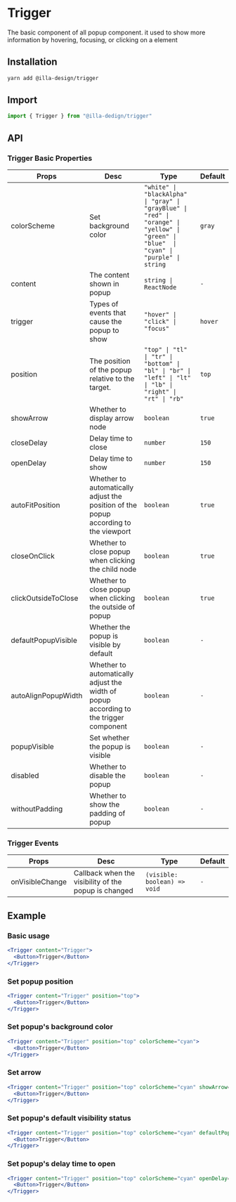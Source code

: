 # Trigger

The basic component of all popup component. it used to show more information by hovering, focusing, or clicking on a element

## Installation

```bash
yarn add @illa-design/trigger
```

## Import

```jsx
import { Trigger } from "@illa-dedign/trigger"
```

## API

### Trigger Basic Properties

| Props               | Desc                                                         | Type                                                         | Default |
| ------------------- | ------------------------------------------------------------ | ------------------------------------------------------------ | ------- |
| colorScheme         | Set background color                                         | `"white" \| "blackAlpha" \| "gray" \| "grayBlue" \| "red" \| "orange" \| "yellow" \| "green" \| "blue"  \| "cyan" \| "purple" \| string` | `gray`  |
| content             | The content shown in popup                                   | `string \| ReactNode`                                        | `-`     |
| trigger             | Types of events that cause the popup to show                 | `"hover" \| "click" \| "focus"`                              | `hover` |
| position            | The position of the popup relative to the target.            | `"top" \| "tl" \| "tr" \| "bottom" \| "bl" \| "br" \| "left" \| "lt" \| "lb" \| "right" \| "rt" \| "rb"` | `top`   |
| showArrow           | Whether to display arrow node                                | `boolean`                                                    | `true`  |
| closeDelay          | Delay time to close                                          | `number`                                                     | `150`   |
| openDelay           | Delay time to show                                           | `number`                                                     | `150`   |
| autoFitPosition     | Whether to automatically adjust the position of the popup according to the viewport | `boolean`                             | `true`  |
| closeOnClick        | Whether to close popup when clicking the child node          | `boolean`                                                    | `true`  |
| clickOutsideToClose | Whether to close popup when clicking the outside of popup         | `boolean`                                               | `true`  |
| defaultPopupVisible | Whether the popup is visible by default                      | `boolean`                                                    | `-`     |
| autoAlignPopupWidth | Whether to automatically adjust  the width of popup according to the trigger component | `boolean`                          | `-`     |
| popupVisible        | Set whether the  popup is visible                            | `boolean`                                                    | `-`     |
| disabled            | Whether to disable the popup                                 | `boolean`                                                    | `-`     |
| withoutPadding      | Whether to show the padding of popup                         | `boolean`                                                    | `-`     |

### Trigger Events

| Props           | Desc                                                 | Type                         | Default |
| --------------- | ---------------------------------------------------- | ---------------------------- | ------- |
| onVisibleChange | Callback when the visibility of the popup is changed | `(visible: boolean) => void` | `-`     |



## Example

### Basic usage

```jsx
<Trigger content="Trigger">
  <Button>Trigger</Button>
</Trigger>
```

### Set popup position

```jsx
<Trigger content="Trigger" position="top">
  <Button>Trigger</Button>
</Trigger>
```

### Set popup's background color

```jsx
<Trigger content="Trigger" position="top" colorScheme="cyan">
  <Button>Trigger</Button>
</Trigger>
```

### Set arrow

```jsx
<Trigger content="Trigger" position="top" colorScheme="cyan" showArrow={false}>
  <Button>Trigger</Button>
</Trigger>
```

### Set popup's default visibility status

```jsx
<Trigger content="Trigger" position="top" colorScheme="cyan" defaultPopupVisible>
  <Button>Trigger</Button>
</Trigger>
```

### Set popup's delay time to open

```jsx
<Trigger content="Trigger" position="top" colorScheme="cyan" openDelay={1000} closeDelay={1000}>
  <Button>Trigger</Button>
</Trigger>
```

